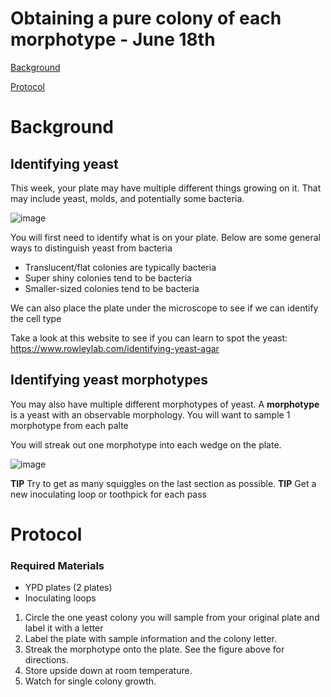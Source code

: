 # Obtaining a pure colony of each morphotype - June 18th 

[Background](#background)

[Protocol](#protocol)

# Background

## Identifying yeast
This week, your plate may have multiple different things growing on it. That may include yeast, molds, and potentially some bacteria. 

![image](https://github.com/user-attachments/assets/347549eb-4cfd-4f93-a62b-22db268a6f98)

You will first need to identify what is on your plate. Below are some general ways to distinguish yeast from bacteria

- Translucent/flat colonies are typically bacteria
- Super shiny colonies tend to be bacteria
- Smaller-sized colonies tend to be bacteria

We can also place the plate under the microscope to see if we can identify the cell type

Take a look at this website to see if you can learn to spot the yeast: https://www.rowleylab.com/identifying-yeast-agar 


## Identifying yeast morphotypes

You may also have multiple different morphotypes of yeast. A **morphotype** is a yeast with an observable morphology. You will want to sample 1 morphotype from each palte 

You will streak out one morphotype into each wedge on the plate.

![image](https://github.com/user-attachments/assets/f9f28b36-a0e6-4f23-8332-4eb5d31789ca)



**TIP** Try to get as many squiggles on the last section as possible. 
**TIP** Get a new inoculating loop or toothpick for each pass

# Protocol

### Required Materials 
-	YPD plates (2 plates)
-	Inoculating loops

1.  Circle the one yeast colony you will sample from your original plate and label it with a letter
2.	Label the plate with sample information and the colony letter.
3.	Streak the morphotype onto the plate. See the figure above for directions. 
4.	Store upside down at room temperature. 
6.	Watch for single colony growth.
